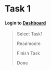 
# Task 1

#### Login to [Dashboard](https://testnet.inery.io/dashboard)

> Select Task1
> 
> Readmodre
> 
> Finish Task
> 
> Done
